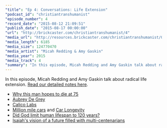 ```yaml
---
"title": "Ep 4: Conversations: Life Extension"
"podcast_id": "christiantranshumanist"
"episode_number": 4
"record_date": "2015-08-12 21:09:51"
"publish_date": "2015-08-17 00:00:00"
"url": "http://brickcaster.com/christiantranshumanist/4"
"media_url": "http://resources.brickcaster.com/christiantranshumanist/004_life_extension.mp3"
"media_length": 6185
"media_size": 124770470
"media_artist": "Micah Redding & Amy Gaskin"
"media_year": 2015
"media_track": 4
"summary": "In this episode, Micah Redding and Amy Gaskin talk about radical life extension."
---
```


In this episode, Micah Redding and Amy Gaskin talk about radical life extension. [Read our detailed notes here](http://brickcaster.com/christiantranshumanist/4).

- [Why this man hopes to die at 75](http://www.theatlantic.com/magazine/archive/2014/10/why-i-hope-to-die-at-75/379329/)
- [Aubrey De Grey](https://www.ted.com/talks/aubrey_de_grey_says_we_can_avoid_aging?language=en)
- [Calico Labs](http://www.calicolabs.com/)
- [Million mile cars](http://www.cheatsheet.com/automobiles/going-the-distance-7-cars-that-have-gone-1m-miles.html/?a=viewall) and [Car Longevity](https://en.wikipedia.org/wiki/Car_longevity)
- [Did God limit human lifespan to 120 years?](http://christianity.stackexchange.com/questions/4163/if-god-set-the-maximum-age-to-120-then-how-could-jacob-be-130-years-old)
- [Isaiah's vision of a future filled with multi-centenarians](https://www.biblegateway.com/passage/?search=Isaiah%2065:20)
